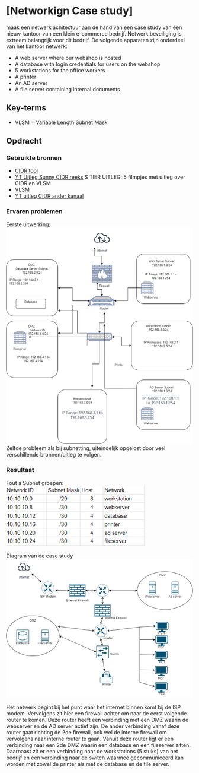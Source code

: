 # [Networkign Case study]
maak een netwerk achitectuur aan de hand van een case study van een nieuw kantoor van een klein e-commerce bedrijf. Netwerk beveiliging is extreem belangrijk voor dit bedrijf.
De volgende apparaten zijn onderdeel van het kantoor netwerk:
- A web server where our webshop is hosted
- A database with login credentials for users on the webshop
- 5 workstations for the office workers
- A printer
- An AD server
- A file server containing internal documents


## Key-terms
- VLSM = Variable Length Subnet Mask

## Opdracht
### Gebruikte bronnen
- [CIDR tool](https://app.diagrams.net/)
- [YT Uitleg Sunny CIDR reeks](https://www.youtube.com/watch?v=ecCuyq-Wprc) S TIER UITLEG: 5 filmpjes met uitleg over CIDR en VLSM 
- [VLSM](https://www.techtarget.com/searchnetworking/definition/variable-length-subnet-mask)
- [YT uitleg CIDR ander kanaal](https://www.youtube.com/watch?v=BWZ-MHIhqjM&list=PLIFyRwBY_4bQUE4IB5c4VPRyDoLgOdExE)

### Ervaren problemen
Eerste uitwerking:  
![foute poging](../00_includes/0207_networkingCaseStudy_foutantwoord.png)   
Zelfde probleem als bij subnetting, uiteindelijk opgelost door veel verschillende bronnen/uitleg te volgen.

### Resultaat
Fout a
Subnet groepen:     
![Submask verdeling](../00_includes/0207_networkingcasestudy_subnetschema.PNG)  

Diagram van de case study
![Diagram](../00_includes/0207_networkingcasestudy_diagram.png) 

Het netwerk begint bij het punt waar het internet binnen komt bij de ISP modem. Vervolgens zit hier een firewall achter om naar de eerst volgende router te komen. Deze router heeft een verbinding met een DMZ waarin de webserver en de AD server actief zijn. De ander verbinding vanaf deze router gaat richting de 2de firewall, ook wel de interne firewall om vervolgens naar interne router te gaan. Vanuit deze router ligt er een verbinding naar een 2de DMZ waarin een database en een fileserver zitten. Daarnaast zit er een verbinding naar de workstations (5 stuks) van het bedrijf en een verbinding naar de switch waarmee gecommuniceerd kan worden met zowel de printer als met de database en de file server.